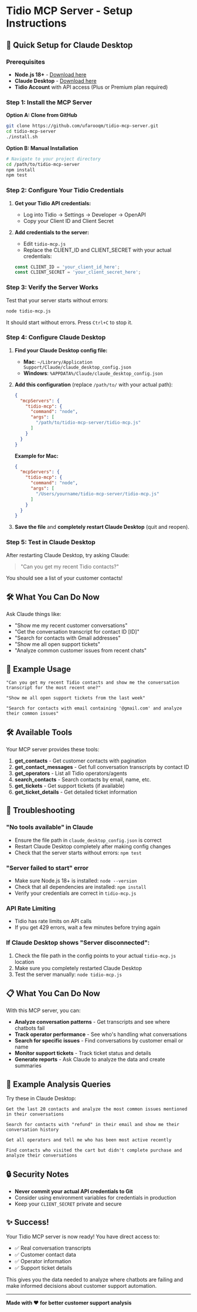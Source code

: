 # Tidio MCP Server - Setup Instructions

## 🚀 Quick Setup for Claude Desktop

### Prerequisites
- **Node.js 18+** - [Download here](https://nodejs.org/)
- **Claude Desktop** - [Download here](https://claude.ai/download)
- **Tidio Account** with API access (Plus or Premium plan required)

### Step 1: Install the MCP Server

**Option A: Clone from GitHub**
```bash
git clone https://github.com/ufarooqm/tidio-mcp-server.git
cd tidio-mcp-server
./install.sh
```

**Option B: Manual Installation**
```bash
# Navigate to your project directory
cd /path/to/tidio-mcp-server
npm install
npm test
```

### Step 2: Configure Your Tidio Credentials

1. **Get your Tidio API credentials:**
   - Log into Tidio → Settings → Developer → OpenAPI
   - Copy your Client ID and Client Secret

2. **Add credentials to the server:**
   - Edit `tidio-mcp.js` 
   - Replace the CLIENT_ID and CLIENT_SECRET with your actual credentials:
   ```javascript
   const CLIENT_ID = 'your_client_id_here';
   const CLIENT_SECRET = 'your_client_secret_here';
   ```

### Step 3: Verify the Server Works
Test that your server starts without errors:
```bash
node tidio-mcp.js
```
It should start without errors. Press `Ctrl+C` to stop it.

### Step 4: Configure Claude Desktop

1. **Find your Claude Desktop config file:**
   - **Mac**: `~/Library/Application Support/Claude/claude_desktop_config.json`
   - **Windows**: `%APPDATA%/Claude/claude_desktop_config.json`

2. **Add this configuration** (replace `/path/to/` with your actual path):
   ```json
   {
     "mcpServers": {
       "tidio-mcp": {
         "command": "node",
         "args": [
           "/path/to/tidio-mcp-server/tidio-mcp.js"
         ]
       }
     }
   }
   ```

   **Example for Mac:**
   ```json
   {
     "mcpServers": {
       "tidio-mcp": {
         "command": "node",
         "args": [
           "/Users/yourname/tidio-mcp-server/tidio-mcp.js"
         ]
       }
     }
   }
   ```

3. **Save the file** and **completely restart Claude Desktop** (quit and reopen).

### Step 5: Test in Claude Desktop

After restarting Claude Desktop, try asking Claude:

> "Can you get my recent Tidio contacts?"

You should see a list of your customer contacts!

## 🛠 What You Can Do Now

Ask Claude things like:
- "Show me my recent customer conversations"
- "Get the conversation transcript for contact ID [ID]"
- "Search for contacts with Gmail addresses"
- "Show me all open support tickets"
- "Analyze common customer issues from recent chats"

## 📝 Example Usage

```
"Can you get my recent Tidio contacts and show me the conversation transcript for the most recent one?"

"Show me all open support tickets from the last week"

"Search for contacts with email containing '@gmail.com' and analyze their common issues"
```

## 🛠 Available Tools

Your MCP server provides these tools:

1. **get_contacts** - Get customer contacts with pagination
2. **get_contact_messages** - Get full conversation transcripts by contact ID
3. **get_operators** - List all Tidio operators/agents
4. **search_contacts** - Search contacts by email, name, etc.
5. **get_tickets** - Get support tickets (if available)
6. **get_ticket_details** - Get detailed ticket information

## 🔧 Troubleshooting

### "No tools available" in Claude
- Ensure the file path in `claude_desktop_config.json` is correct
- Restart Claude Desktop completely after making config changes
- Check that the server starts without errors: `npm test`

### "Server failed to start" error
- Make sure Node.js 18+ is installed: `node --version`
- Check that all dependencies are installed: `npm install`
- Verify your credentials are correct in `tidio-mcp.js`

### API Rate Limiting
- Tidio has rate limits on API calls
- If you get 429 errors, wait a few minutes before trying again

### If Claude Desktop shows "Server disconnected":
1. Check the file path in the config points to your actual `tidio-mcp.js` location
2. Make sure you completely restarted Claude Desktop
3. Test the server manually: `node tidio-mcp.js`

## 📋 What You Can Do Now

With this MCP server, you can:

- **Analyze conversation patterns** - Get transcripts and see where chatbots fail
- **Track operator performance** - See who's handling what conversations
- **Search for specific issues** - Find conversations by customer email or name
- **Monitor support tickets** - Track ticket status and details
- **Generate reports** - Ask Claude to analyze the data and create summaries

## 🎯 Example Analysis Queries

Try these in Claude Desktop:

```
Get the last 20 contacts and analyze the most common issues mentioned in their conversations
```

```
Search for contacts with "refund" in their email and show me their conversation history
```

```
Get all operators and tell me who has been most active recently
```

```
Find contacts who visited the cart but didn't complete purchase and analyze their conversations
```

## 🔒 Security Notes

- **Never commit your actual API credentials to Git**
- Consider using environment variables for credentials in production
- Keep your `CLIENT_SECRET` private and secure

## ✨ Success!

Your Tidio MCP server is now ready! You have direct access to:
- ✅ Real conversation transcripts
- ✅ Customer contact data  
- ✅ Operator information
- ✅ Support ticket details

This gives you the data needed to analyze where chatbots are failing and make informed decisions about customer support automation.

---

**Made with ❤️ for better customer support analysis** 